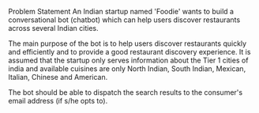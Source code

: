Problem Statement
An Indian startup named 'Foodie' wants to build a conversational bot (chatbot) which can help users discover restaurants across several Indian cities. 

The main purpose of the bot is to help users discover restaurants quickly and efficiently and to provide a good restaurant discovery experience. It is assumed that the startup only serves information about the Tier 1 cities of india and available cuisines are only North Indian, South Indian, Mexican, Italian, Chinese and American.

The bot should be able to dispatch the search results to the consumer's email address (if s/he opts to).
